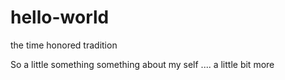 # hello-world
the time honored tradition

So a little something something about my self .... a little bit more
